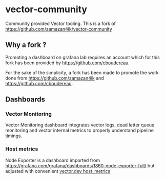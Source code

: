 # vector-community
Community provided Vector tooling. This is a fork of https://github.com/zamazan4ik/vector-community

## Why a fork ?
Promoting a dashboard on grafana lab requires an account which for this fork has been provided by https://github.com/cboudereau.

For the sake of the simplicity, a fork has been made to promote the work done from https://github.com/zamazan4ik and https://github.com/cboudereau.

## Dashboards

### Vector Monitoring
Vector Monitoring dashboard integrates vector logs, dead letter queue monitoring and vector internal metrics to properly understand pipeline timings.

### Host metrics
Node Exporter is a dashboard imported from https://grafana.com/grafana/dashboards/1860-node-exporter-full/ but adjusted with convenient [vector.dev host_metrics](https://vector.dev/docs/reference/configuration/sources/host_metrics/)
